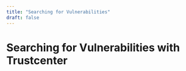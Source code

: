 ```yaml
---
title: "Searching for Vulnerabilities"
draft: false
---
```


# Searching for Vulnerabilities with Trustcenter